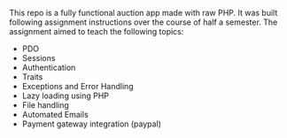 This repo is a fully functional auction app made with raw PHP. It was built following assignment instructions over the course of half a semester. The assignment aimed to teach the following topics:
- PDO
- Sessions
- Authentication
- Traits
- Exceptions and Error Handling
- Lazy loading using PHP
- File handling
- Automated Emails
- Payment gateway integration (paypal)
